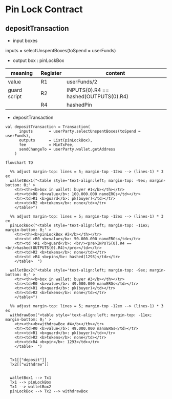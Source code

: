 # Pin Lock Contract

## depositTransaction

- input boxes 

inputs = selectUnspentBoxes(toSpend = userFunds)

- output box : pinLockBox 

| meaning      | Register | content                               |
| ------------ | -------- | ------------------------------------- |
| value        | R1       | userFunds/2                           |
| guard script | R2       | INPUTS(0).R4 == hashed(OUTPUTS(0).R4) |
|              | R4       | hashedPin                             |

- depositTransaction

```
val depositTransaction = Transaction(
      inputs       = userParty.selectUnspentBoxes(toSpend = userFunds),
      outputs      = List(pinLockBox),
      fee          = MinTxFee,
      sendChangeTo = userParty.wallet.getAddress
    )
```



```mermaid
flowchart TD

  %% adjust margin-top: lines = 5; margin-top -12ex --> (lines-1) * 3 ex
  walletBox1("<table style='text-align:left; margin-top: -9ex; margin-bottom: 0;' > 
    <tr><th><b>box in wallet: buyer #1</b></th></tr> 
    <tr><td>R0 <b>value</b>: 100.000.000 nanoERGs</td></tr>     
    <tr><td>R1 <b>guard</b>: pk(buyer)</td></tr> 
    <tr><td>R2 <b>tokens</b>: none</td></tr> 
    </table>")

  %% adjust margin-top: lines = 5; margin-top -12ex --> (lines-1) * 3 ex
  pinLockBox("<table style='text-align:left; margin-top: -11ex; margin-bottom: 0;' > 
    <tr><th><b>pinLockBox #2</b></th></tr> 
    <tr><td >R0 <b>value</b>: 50.000.000 nanoERGs</td></tr> 
    <tr><td >R1 <b>guard</b>: <br/><pre>INPUTS(0).R4 == <br/>hashed(OUTPUTS(0).R4)</pre></td></tr> 
    <tr><td>R2 <b>tokens</b>: none</td></tr> 
    <tr><td >R4 <b>pin</b>: hashed(1293)</td></tr>     
    </table>  ")

  walletBox2("<table style='text-align:left; margin-top: -9ex; margin-bottom: 0;' > 
    <tr><th><b>box in wallet: buyer #3</b></th></tr> 
    <tr><td>R0 <b>value</b>: 49.000.000 nanoERGs</td></tr>     
    <tr><td>R1 <b>guard</b>: pk(buyer)</td></tr> 
    <tr><td>R2 <b>tokens</b>: none</td></tr> 
    </table>")

  %% adjust margin-top: lines = 5; margin-top -12ex --> (lines-1) * 3 ex
  withdrawBox("<table style='text-align:left; margin-top: -11ex; margin-bottom: 0;' > 
    <tr><th><b>withdrawBox #4</b></th></tr> 
    <tr><td>R0 <b>value</b>: 49.000.000 nanoERGs</td></tr> 
    <tr><td>R1 <b>guard</b>: pk(buyer)</td></tr> 
    <tr><td>R2 <b>tokens</b>: none</td></tr>     
    <tr><td>R4 <b>pin</b>: 1293</td></tr>
    </table>  ")


  Tx1[["deposit"]]
  Tx2[["withdraw"]]


  walletBox1 --> Tx1
  Tx1 --> pinLockBox
  Tx1 --> walletBox2 
  pinLockBox --> Tx2 --> withdrawBox

```